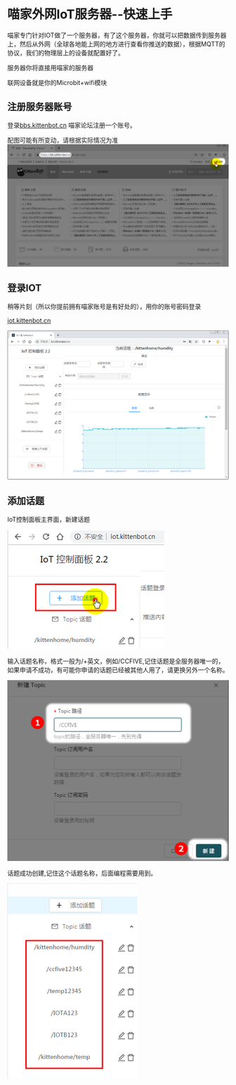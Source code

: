 # 喵家外网IoT服务器--快速上手

喵家专门针对IOT做了一个服务器，有了这个服务器，你就可以把数据传到服务器上，然后从外网（全球各地能上网的地方进行查看你推送的数据），根据MQTT的协议，我们的物理层上的设备就配置好了。

服务器你将直接用喵家的服务器

联网设备就是你的Microbit+wifi模块

## 注册服务器账号

登录[bbs.kittenbot.cn](https://bbs.kittenbot.cn/) 喵家论坛注册一个账号。

配图可能有所变动，请根据实际情况为准
![](./images/Microbit_IoT01.png)

## 登录IOT

稍等片刻（所以你提前拥有喵家账号是有好处的），用你的账号密码登录

[iot.kittenbot.cn](http://iot.kittenbot.cn/)

![](./images/Microbit_IoT02.png)

## 添加话题

IoT控制面板主界面，新建话题

![](./images/Microbit_IoT03.png)

输入话题名称，格式一般为/+英文，例如/CCFIVE,记住话题是全服务器唯一的，如果申请不成功，有可能你申请的话题已经被其他人用了，请更换另外一个名称。

![](./images/Microbit_IoT05.png)

话题成功创建,记住这个话题名称，后面编程需要用到。

![](./images/Microbit_IoT06.png)


